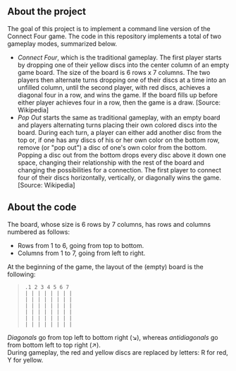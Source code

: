 ## **About the project**
The goal of this project is to implement a command line version of the Connect Four game.
The code in this repository implements a total of two gameplay modes, summarized below.
-	*Connect Four*, which is the traditional gameplay. The first player starts by dropping one of their yellow discs into the center column of an empty game board. The size of the board is 6 rows x 7 columns. The two players then alternate turns dropping one of their discs at a time into an unfilled column, until the second player, with red discs, achieves a diagonal four in a row, and wins the game. If the board fills up before either player achieves four in a row, then the game is a draw. [Source: Wikipedia]
-	*Pop Out* starts the same as traditional gameplay, with an empty board and players alternating turns placing their own colored discs into the board. During each turn, a player can either add another disc from the top or, if one has any discs of his or her own color on the bottom row, remove (or "pop out") a disc of one's own color from the bottom. Popping a disc out from the bottom drops every disc above it down one space, changing their relationship with the rest of the board and changing the possibilities for a connection. The first player to connect four of their discs horizontally, vertically, or diagonally wins the game. [Source: Wikipedia]

## **About the code**
The board, whose size is 6 rows by 7 columns, has rows and columns numbered as follows:
-	Rows from 1 to 6, going from top to bottom. 
-	Columns from 1 to 7, going from left to right.

At the beginning of the game, the layout of the (empty) board is the following:

>`.1 2 3 4 5 6 7 ` \
`| | | | | | | |` \
`| | | | | | | |` \
`| | | | | | | |` \
`| | | | | | | |` \
`| | | | | | | |` \
`| | | | | | | |` 

*Diagonals* go from top left to bottom right (&#8600;), whereas *antidiagonals* go from bottom left to top right (&#8599;).\
During gameplay, the red and yellow discs are replaced by letters: R for red, Y for yellow. 
